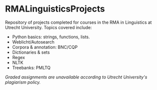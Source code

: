 # RMALinguisticsProjects

Repository of projects completed for courses in the RMA in Linguistics at Utrecht University. Topics covered include:
- Python basics: strings, functions, lists.
- Weblicht/Autosearch
- Corpora & annotation: BNC/CQP
- Dictionaries & sets
- Regex
- NLTK
- Treebanks: PMLTQ

*Graded assignments are unavailable according to Utrecht University's plagiarism policy.*
